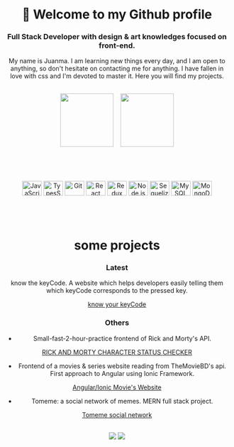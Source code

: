 <div align='center'>

# :love_you_gesture: Welcome to my Github profile
</div>


<div align='center'>
 
### Full Stack Developer with design & art knowledges focused on front-end.
My name is Juanma. I am learning new things every day, and I am open to anything, so don't hesitate on contacting me for anything. I have fallen in love with css and I'm devoted to master it. Here you will find my projects. 
 <br/>

 <br/>


   <div align='center'>
    <img height='120em' src='https://github-profile-trophy.vercel.app/?username=suku60&column=3&theme=oldie&rank=SECRET,SSS,SS,S,AAA,AA,A,B,C&no-frame=true&margin-w=10'>&nbsp;&nbsp;&nbsp;
  <img height='120em' src= 'https://github-readme-streak-stats.herokuapp.com/?user=suku60&theme=oldie'>
  </div>
 <br/>

<div style="display: inline_block">

 #
 <br/>

  <img align="center" alt="JavaScript" height="33" width="44" src="https://cdn.jsdelivr.net/gh/devicons/devicon/icons/javascript/javascript-original.svg">
  <img align="center" alt="TypesScript" height="33" width="44" src="https://cdn.jsdelivr.net/gh/devicons/devicon/icons/typescript/typescript-original.svg">

  <img align="center" alt="Git" height="33" width="44" src="https://cdn.jsdelivr.net/gh/devicons/devicon/icons/git/git-original.svg">

  <img align="center" alt="React" height="33" width="44" src="https://cdn.jsdelivr.net/gh/devicons/devicon/icons/react/react-original.svg">
  <img align="center" alt="Redux" height="33" width="44" src="https://cdn.jsdelivr.net/gh/devicons/devicon/icons/redux/redux-original.svg">

  


 <img align="center" alt="Node.js" height="33" width="44" src="https://cdn.jsdelivr.net/gh/devicons/devicon/icons/nodejs/nodejs-original.svg">
 <img align="center" alt="Sequelize" height="33" width="44" src="https://cdn.jsdelivr.net/gh/devicons/devicon/icons/sequelize/sequelize-original.svg">
  <img align="center" alt="MySQL" height="33" width="44" src="https://cdn.jsdelivr.net/gh/devicons/devicon/icons/mysql/mysql-original.svg">
  <img align="center" alt="MongoDB" height="33" width="44" src="https://cdn.jsdelivr.net/gh/devicons/devicon/icons/mongodb/mongodb-original.svg">

 
 #
 <br/>
</div>
</div>
<div align='center'>

# some projects
### Latest

know the keyCode. A website which helps developers easily telling them which keyCode corresponds to the pressed key.

<a href="https://suku60.github.io/onkeydown/" target="_blank">know your keyCode</a>  
 
 
### Others
- Small-fast-2-hour-practice frontend of Rick and Morty's API.

<a href="https://master.d1ccev8u2cmvlp.amplifyapp.com/" target="_blank">RICK AND MORTY CHARACTER STATUS CHECKER</a>  
 
- Frontend of a movies & series website reading from TheMovieBD's api. First approach to Angular using Ionic Framework.
 
<a href="https://master.dogiqax5q9mxn.amplifyapp.com/" target="_blank">Angular/Ionic Movie's Website</a> 
<br/>
 
- Tomeme: a social network of memes. MERN full stack project.

<a href="https://develop.dvzjwfzqzlt10.amplifyapp.com/" target="_blank">Tomeme social network</a> 
<br/>
</div>


<div align='center'>
<div align='center'>

 <br/>
  <a href="mailto:juanmaxp2@gmail.com"><img src="https://img.shields.io/badge/-Gmail-%23333?style=for-the-badge&logo=gmail&logoColor=white" target="_blank"></a>
  <a href="https://www.linkedin.com/in/juanma-stella/" target="_blank"><img src="https://img.shields.io/badge/-LinkedIn-%230077B5?style=for-the-badge&logo=linkedin&logoColor=white" target="_blank"></a> 
    
</div>
